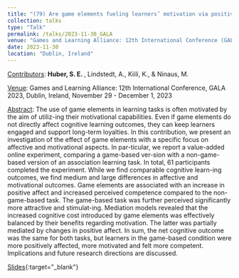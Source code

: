 ```yaml
---
title: "(79) Are game elements fueling learners’ motivation via positive affect?"
collection: talks
type: "Talk"
permalink: /talks/2023-11-30_GALA
venue: "Games and Learning Alliance: 12th International Conference (GALA 2023)"
date: 2023-11-30
location: "Dublin, Ireland"
---
```


<u>Contributors</u>: <b>Huber, S. E. </b>, Lindstedt, A., Kiili, K., & Ninaus, M.

<u>Venue</u>: Games and Learning Alliance: 12th International Conference, GALA 2023, Dublin, Ireland, November 29 - December 1, 2023

<u>Abstract</u>: The use of game elements in learning tasks is often motivated by the aim of utiliz-ing their motivational capabilities. Even if game elements do not directly affect cognitive learning outcomes, they can keep learners engaged and support long-term loyalties. In this contribution, we present an investigation of the effect of game elements with a specific focus on affective and motivational aspects. In par-ticular, we report a value-added online experiment, comparing a game-based ver-sion with a non-game-based version of an association learning task. In total, 61 participants completed the experiment. While we find comparable cognitive learn-ing outcomes, we find medium and large differences in affective and motivational outcomes. Game elements are associated with an increase in positive affect and increased perceived competence compared to the non-game-based task. The game-based task was further perceived significantly more attractive and stimulat-ing. Mediation models revealed that the increased cognitive cost introduced by game elements was effectively balanced by their benefits regarding motivation. The latter was partially mediated by changes in positive affect. In sum, the net cognitive outcome was the same for both tasks, but learners in the game-based condition were more positively affected, more motivated and felt more competent. Implications and future research directions are discussed.

[Slides](http://stefaneha.github.io/files/2023-11-30_GALA.pdf){:target="_blank"}